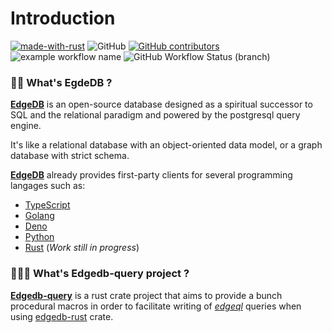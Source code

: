 # Introduction
[![made-with-rust](https://img.shields.io/badge/Made%20with-Rust-1f425f.svg)](https://www.rust-lang.org/)
![GitHub](https://img.shields.io/github/license/imagineDevit/edgedb?style=plastic)
[![GitHub contributors](https://badgen.net/github/contributors/imagineDevit/edgedb)](https://github.com/imagineDevit/edgedb/graphs/contributors)
![example workflow name](https://github.com/imagineDevit/edgedb/workflows/github%20pages/badge.svg)
![GitHub Workflow Status (branch)](https://img.shields.io/github/workflow/status/imagineDevit/edgedb/github%20pages/main?style=plastic)

###  🤷‍♀️  What's EgdeDB ?

[**EdgeDB**](https://www.edgedb.com/)  is an open-source database designed as a spiritual successor to SQL and the relational paradigm and powered by the postgresql query engine.

It's like a relational database with an object-oriented data model, or a graph database with strict schema.

[**EdgeDB**](https://www.edgedb.com/) already provides first-party clients for several programming langages such as:

 - [TypeScript]()
 - [Golang]()
 - [Deno]()
 - [Python]()
 - [Rust](https://github.com/edgedb/edgedb-rust) (_Work still in progress_)


### 🤷🏼‍♂️  What's Edgedb-query project ?


[**Edgedb-query**](https://github.com/imagineDevit/edgedb) is a rust crate project that aims to provide a bunch procedural macros in order to facilitate writing of [_edgeql_](https://www.edgedb.com/tutorial) queries when
using [edgedb-rust](https://github.com/edgedb/edgedb-rust) crate.





